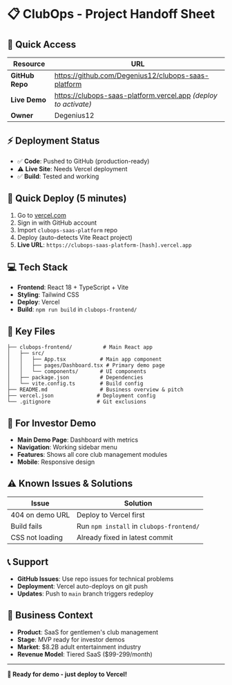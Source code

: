 # 📋 ClubOps - Project Handoff Sheet

## 🚀 Quick Access
| Resource | URL |
|----------|-----|
| **GitHub Repo** | https://github.com/Degenius12/clubops-saas-platform |
| **Live Demo** | https://clubops-saas-platform.vercel.app *(deploy to activate)* |
| **Owner** | Degenius12 |

## ⚡ Deployment Status
- ✅ **Code**: Pushed to GitHub (production-ready)
- ⚠️ **Live Site**: Needs Vercel deployment
- ✅ **Build**: Tested and working

## 🔧 Quick Deploy (5 minutes)
1. Go to [vercel.com](https://vercel.com)
2. Sign in with GitHub account
3. Import `clubops-saas-platform` repo
4. Deploy (auto-detects Vite React project)
5. **Live URL**: `https://clubops-saas-platform-[hash].vercel.app`

## 💻 Tech Stack
- **Frontend**: React 18 + TypeScript + Vite
- **Styling**: Tailwind CSS
- **Deploy**: Vercel
- **Build**: `npm run build` in `clubops-frontend/`

## 📁 Key Files
```
├── clubops-frontend/          # Main React app
│   ├── src/
│   │   ├── App.tsx           # Main app component
│   │   ├── pages/Dashboard.tsx # Primary demo page
│   │   └── components/       # UI components
│   ├── package.json          # Dependencies
│   └── vite.config.ts        # Build config
├── README.md                 # Business overview & pitch
├── vercel.json              # Deployment config
└── .gitignore               # Git exclusions
```

## 🎯 For Investor Demo
- **Main Demo Page**: Dashboard with metrics
- **Navigation**: Working sidebar menu
- **Features**: Shows all core club management modules
- **Mobile**: Responsive design

## ⚠️ Known Issues & Solutions
| Issue | Solution |
|-------|----------|
| 404 on demo URL | Deploy to Vercel first |
| Build fails | Run `npm install` in `clubops-frontend/` |
| CSS not loading | Already fixed in latest commit |

## 📞 Support
- **GitHub Issues**: Use repo issues for technical problems
- **Deployment**: Vercel auto-deploys on git push
- **Updates**: Push to `main` branch triggers redeploy

## 🎪 Business Context
- **Product**: SaaS for gentlemen's club management
- **Stage**: MVP ready for investor demos
- **Market**: $8.2B adult entertainment industry
- **Revenue Model**: Tiered SaaS ($99-299/month)

---
**🚀 Ready for demo - just deploy to Vercel!**